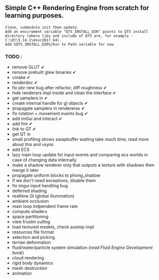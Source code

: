 ## Simple C++ Rendering Engine from scratch for learning purposes. 

#### 
	Clone, submodule init then update.
	Add an enviroment variable "QT5_INSTALL_DIR" points to QT5 install directory (where libs and include of QT5 are, for example - C:\Qt\5.14.1\msvc2017_64).
	Add %QT5_INSTALL_DIR%/bin to Path variable for now

### TODO :
- remove GLUT ✔
- remove prebuilt glew binaries ✔
- cmake ✔
- renderdoc ✔
- fix pbr new bug after refactor, diff roughness ✔
- hide renderers impl inside and clean the interface ✔
- get samplers in ✔
- create internal handle for gl objects ✔
- propagate samplers in rendereres ✔
- fix rotation + movement events bug ✔
- add imGui and interact ✔
- add fmt ✔
- link to QT ✔
- get QT in
- small profiling shows swapbuffer waiting take much time, read more about this and vsync
- add ECS
- lazy main loop update for input events and comparing ecs worlds in case of changing data internally
- make a shadow renderer only that outputs a texture with shadows then merge it later
- propagate uniform blocks to phong_shadow
- if we don't need exceptions, disable them
- fix imgui input handling bug
- deferred shading
- realtime GI (global illumination) 
- ambient occlusion
- main loop indpendent frame rate
- compute shaders
- space partitioning 
- view frustm culling
- load textured models, check assimp impl
- resources file format
- selection and picking
- terrian deformation
- fluid/water/particle system simulation (*read Fluid Engine Development book*)
- cloud rendering
- rigid body dynamics
- mesh destruction
- animation 
